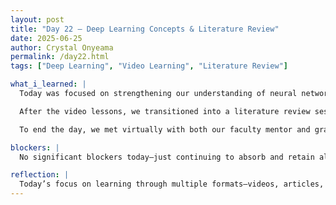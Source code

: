 ```yaml
---
layout: post
title: "Day 22 – Deep Learning Concepts & Literature Review"
date: 2025-06-25
author: Crystal Onyeama
permalink: /day22.html
tags: ["Deep Learning", "Video Learning", "Literature Review"]

what_i_learned: |
  Today was focused on strengthening our understanding of neural networks and their applications in machine learning. We watched a series of instructional videos covering key concepts such as prediction with neural networks, the differences between overfitting and underfitting, and the distinctions between supervised, unsupervised, and semi-supervised learning approaches. We also explored data augmentation as a technique for improving model generalization, learned how one-hot encoding works for categorical variables, and reviewed convolutional neural networks (CNNs) and their role in deep learning.

  After the video lessons, we transitioned into a literature review session where we examined additional scholarly articles to deepen our grasp of the technical material. These readings provided real-world context for the models and strategies we’ve been discussing.

  To end the day, we met virtually with both our faculty mentor and graduate mentor to reflect on the day’s topics, ask clarifying questions, and receive feedback on how we’re progressing with the material.

blockers: |
  No significant blockers today—just continuing to absorb and retain all the new technical information. There's a lot to take in, but the video format and article readings helped reinforce the concepts.

reflection: |
  Today’s focus on learning through multiple formats—videos, articles, and mentor discussions—helped tie together many of the complex ideas we’ve been tackling. It reminded me that reinforcement through repetition and discussion is key when dealing with advanced topics like deep learning. I’m starting to feel more confident in my understanding and am excited to apply what we’ve learned to our model.
---
```

